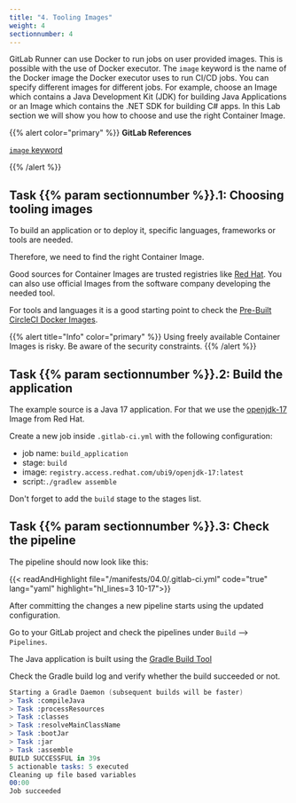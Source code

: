 ```yaml
---
title: "4. Tooling Images"
weight: 4
sectionnumber: 4
---
```


GitLab Runner can use Docker to run jobs on user provided images. This is possible with the use of Docker executor.
The `image` keyword is the name of the Docker image the Docker executor uses to run CI/CD jobs. You can specify different images for different jobs. For example, choose an Image which contains a Java Development Kit (JDK) for building Java Applications or an Image which contains the .NET SDK for building C# apps.
In this Lab section we will show you how to choose and use the right Container Image.

{{% alert color="primary" %}}
**GitLab References**

[`image` keyword](https://docs.gitlab.com/ee/ci/yaml/#image)

{{% /alert %}}


## Task {{% param sectionnumber %}}.1: Choosing tooling images

To build an application or to deploy it, specific languages, frameworks or tools are needed.

Therefore, we need to find the right Container Image.

Good sources for Container Images are trusted registries like [Red Hat](https://catalog.redhat.com/software/containers/explore).
You can also use official Images from the software company developing the needed tool.

For tools and languages it is a good starting point to check the [Pre-Built CircleCI Docker Images](https://circleci.com/docs/2.0/circleci-images/#latest-image-tags-by-language).

{{% alert title="Info" color="primary" %}}
Using freely available Container Images is risky. Be aware of the security constraints.
{{% /alert %}}

<!-- TODO
* [ ] how to check Images?
-->


## Task {{% param sectionnumber %}}.2: Build the application

The example source is a Java 17 application. For that we use the [openjdk-17](https://catalog.redhat.com/software/containers/ubi9/openjdk-17/61ee7c26ed74b2ffb22b07f6) Image from Red Hat.

Create a new job inside `.gitlab-ci.yml` with the following configuration:

* job name: `build_application`
* stage: `build`
* image: `registry.access.redhat.com/ubi9/openjdk-17:latest`
* script:`./gradlew assemble`

Don't forget to add the `build` stage to the stages list.


<!-- TODO

* [ ] mobi specific tags!!

  tags:
    - mobiliar
    - build

-->


## Task {{% param sectionnumber %}}.3: Check the pipeline

The pipeline should now look like this:

{{< readAndHighlight file="/manifests/04.0/.gitlab-ci.yml" code="true" lang="yaml" highlight="hl_lines=3 10-17">}}

After committing the changes a new pipeline starts using the updated configuration.


Go to your GitLab project and check the pipelines under `Build` --> `Pipelines`.

The Java application is built using the [Gradle Build Tool](https://gradle.org/)

Check the Gradle build log and verify whether the build succeeded or not.

```s
Starting a Gradle Daemon (subsequent builds will be faster)
> Task :compileJava
> Task :processResources
> Task :classes
> Task :resolveMainClassName
> Task :bootJar
> Task :jar
> Task :assemble
BUILD SUCCESSFUL in 39s
5 actionable tasks: 5 executed
Cleaning up file based variables
00:00
Job succeeded
```
